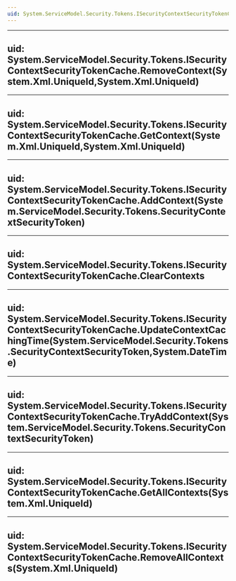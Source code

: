 ```yaml
---
uid: System.ServiceModel.Security.Tokens.ISecurityContextSecurityTokenCache
---
```


---
uid: System.ServiceModel.Security.Tokens.ISecurityContextSecurityTokenCache.RemoveContext(System.Xml.UniqueId,System.Xml.UniqueId)
---

---
uid: System.ServiceModel.Security.Tokens.ISecurityContextSecurityTokenCache.GetContext(System.Xml.UniqueId,System.Xml.UniqueId)
---

---
uid: System.ServiceModel.Security.Tokens.ISecurityContextSecurityTokenCache.AddContext(System.ServiceModel.Security.Tokens.SecurityContextSecurityToken)
---

---
uid: System.ServiceModel.Security.Tokens.ISecurityContextSecurityTokenCache.ClearContexts
---

---
uid: System.ServiceModel.Security.Tokens.ISecurityContextSecurityTokenCache.UpdateContextCachingTime(System.ServiceModel.Security.Tokens.SecurityContextSecurityToken,System.DateTime)
---

---
uid: System.ServiceModel.Security.Tokens.ISecurityContextSecurityTokenCache.TryAddContext(System.ServiceModel.Security.Tokens.SecurityContextSecurityToken)
---

---
uid: System.ServiceModel.Security.Tokens.ISecurityContextSecurityTokenCache.GetAllContexts(System.Xml.UniqueId)
---

---
uid: System.ServiceModel.Security.Tokens.ISecurityContextSecurityTokenCache.RemoveAllContexts(System.Xml.UniqueId)
---
